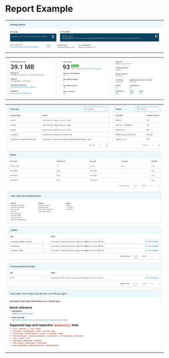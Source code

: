 
<h1 id="header-1">Report Example</h1>
<table style="width:100%">
  <tr>
    <td>
       <a href="https://slim.ai" title="title">
         <img src="https://github.com/slimdevl/markdown-hacks/blob/master/image/getstarted.png" alt="size metrics" title="" />
       </a>
    </td>
  </tr>
</table>

<table style="width:100%">
  <tr>
    <td>
       <a href="https://slim.ai" title="title">
         <img src="https://github.com/slimdevl/markdown-hacks/blob/master/image/metric1.png" alt="size metrics" title="" />
       </a>
    </td>
    <td>
       <a href="https://slim.ai" title="title">
         <img src="https://github.com/slimdevl/markdown-hacks/blob/master/image/metric2.png" alt="size metrics" title="" />
       </a>
    </td>
    <td>
       <a href="https://slim.ai" title="title">
         <img src="https://github.com/slimdevl/markdown-hacks/blob/master/image/metric3.png" alt="size metrics" title="" />
       </a>
    </td>
  </tr>
</table>

<table style="width:100%">
  <tr>
    <td>
       <a href="https://slim.ai" title="title">
         <img src="https://github.com/slimdevl/markdown-hacks/blob/master/image/volumes.png" alt="size metrics" title="" />
       </a>
    </td>
  </tr>
  <tr>
    <td>
       <a href="https://slim.ai" title="title">
         <img src="https://github.com/slimdevl/markdown-hacks/blob/master/image/shells.png" alt="size metrics" title="" />
       </a>
    </td>
  </tr>
  <tr>
    <td>
       <a href="https://slim.ai" title="title">
         <img src="https://github.com/slimdevl/markdown-hacks/blob/master/image/permissions.png" alt="size metrics" title="" />
       </a>
    </td>
  </tr>
  <tr>
    <td>
       <a href="https://slim.ai" title="title">
         <img src="https://github.com/slimdevl/markdown-hacks/blob/master/image/labels.png" alt="size metrics" title="" />
       </a>
    </td>
  </tr>
  <tr>
    <td>
       <a href="https://slim.ai" title="title">
         <img src="https://github.com/slimdevl/markdown-hacks/blob/master/image/environment_vars.png" alt="size metrics" title="" />
       </a>
    </td>
  </tr>
    <tr>
    <td>
       <a href="https://slim.ai" title="title">
         <img src="https://github.com/slimdevl/markdown-hacks/blob/master/image/original_readme.png" alt="size metrics" title="" />
       </a>
    </td>
  </tr>
</table>
